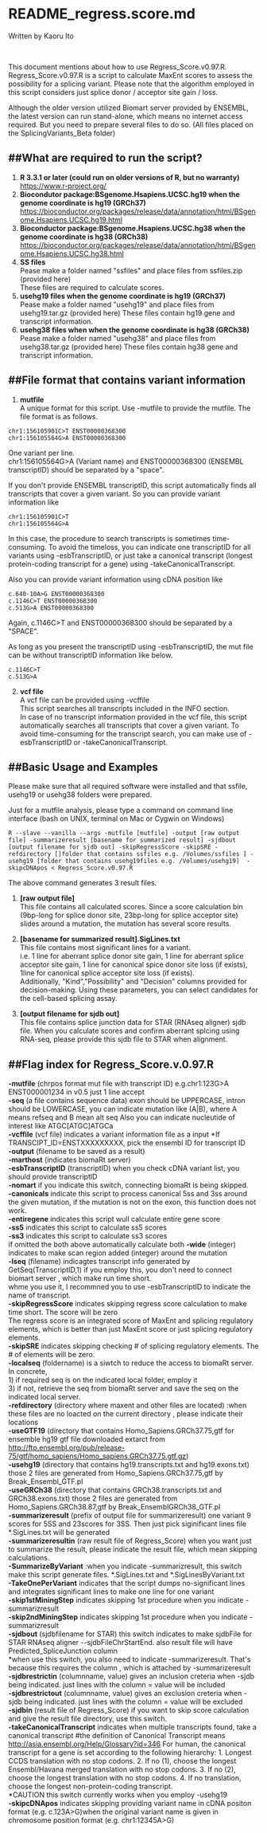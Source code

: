 README_regress.score.md
===========
Written by Kaoru Ito 

<br />

This document mentions about how to use Regress_Score.v0.97.R.  
Regress_Score.v0.97.R is a script to calculate MaxEnt scores to assess the possibility for a splicing variant.  Please note that the algorithm employed in this script considers just splice donor / acceptor site gain / loss.   


Although the older version utilized Biomart server provided by ENSEMBL, the latest version can run stand-alone, which means no internet access required. But you need to prepare several files to do so. (All files placed on the SplicingVariants_Beta folder) 

##What are required to run the script?
-----------
1. **R 3.3.1 or later (could run on older versions of R, but no warranty)**  
https://www.r-project.org/  
2. **Biocondutor package:BSgenome.Hsapiens.UCSC.hg19 when the genome coordinate is hg19 (GRCh37)**  
https://bioconductor.org/packages/release/data/annotation/html/BSgenome.Hsapiens.UCSC.hg19.html  
3. **Bioconductor package:BSgenome.Hsapiens.UCSC.hg38 when the genome coordinate is hg38 (GRCh38)**  
https://bioconductor.org/packages/release/data/annotation/html/BSgenome.Hsapiens.UCSC.hg38.html  
4. **SS files**  
Pease make a folder named "ssfiles" and place files from ssfiles.zip (provided here)  
These files are required to calculate scores.  
5. **usehg19 files when the genome coordinate is hg19 (GRCh37)**   
Pease make a folder named "usehg19" and place files from usehg19.tar.gz (provided here)
These files contain hg19 gene and transcript information.  
6. **usehg38 files when when the genome coordinate is hg38 (GRCh38)**  
Pease make a folder named "usehg38" and place files from usehg38.tar.gz (provided here)
These files contain hg38 gene and transcript information.

##File format that contains variant information
----------
1. **mutfile**   
A unique format for this script. Use -mutfile to provide the mutfile. The file format is as follows.  

```js:
chr1:156105901C>T ENST00000368300  
chr1:156105564G>A ENST00000368300
```

One variant per line.  
chr1:156105564G>A (Variant name) and ENST00000368300 (ENSEMBL transcriptID) should be separated by a "space".

If you don't provide ENSEMBL transcriptID, this script automatically finds all transcripts that cover a given variant. So you can provide variant information like   

```js:
chr1:156105901C>T  
chr1:156105564G>A
```

In this case, the procedure to search transcripts is sometimes time-consuming. To avoid the timeloss, you can indicate one transcriptID for all variants using -esbTranscriptID, or just take a canonical transcript (longest protein-coding transcript for a gene) using -takeCanonicalTranscript.

Also you can provide variant information using cDNA position like

```js:
c.640-10A>G ENST00000368300
c.1146C>T ENST00000368300
c.513G>A ENST00000368300
```

Again, c.1146C>T and ENST00000368300 should be separated by a "SPACE". 
 
As long as you present the transcriptID using -esbTranscriptID, the mut file can be without transcriptID information like below.

```js:
c.1146C>T
c.513G>A
```

2. **vcf file**  
A vcf file can be provided using -vcffile  
This script searches all transcripts included in the INFO section.   
In case of no transcript information provided  in the vcf file, this script automatically searches all transcripts that cover a given variant. To avoid time-consuming for the transcript search, you can make use of  -esbTranscriptID or -takeCanonicalTranscript.
  
##Basic Usage and Examples
-------------
Please make sure that all required software were installed and that ssfile, usehg19 or usehg38 folders were prepared.

Just for a mutfile analysis, please type a command on command line interface (bash on UNIX, terminal on Mac or Cygwin on Windows)

```js:
R --slave --vanilla --args -mutfile [mutfile] -output [raw output file] -summarizeresult [basename for summarized result] -sjdbout [output filename for sjdb out] -skipRegressScore -skipSRE -refdirectory []folder that contains ssfiles e.g. /Volumes/ssfiles ] -usehg19 [folder that contains usehg19files e.g. /Volumes/usehg19]  -skipcDNApos < Regress_Score.v0.97.R
```

The above command generates 3 result files.  

1.  **[raw output file]**  
 This file contains all calculated scores. Since a score calculation bin (9bp-long for splice donor site, 23bp-long for splice acceptor site) slides around a mutation, the mutation has several score results.
2. **[basename for summarized result].SigLines.txt**  
 This file contains most significant lines for a variant.  
i.e. 1 line for aberrant splice donor site gain, 1 line for aberrant splice acceptor site gain, 1 line for canonical spice donor site loss (if exists), 1line for canonical splice acceptor site loss (if exists).  
Additionally, "Kind","Possibility" and "Decision" columns provided for decision-making.
Using these parameters, you can select candidates for the cell-based splicing assay.

3. **[output filename for sjdb out]**  
 This file contains splice junction data for STAR (RNAseq aligner) sjdb file.
 When you calculate scores and confirm aberrant splcing using RNA-seq, please provide this sjdb file to STAR when alignment.


##Flag index for Regress_Score.v.0.97.R
----------------------
**-mutfile** (chrpos format mut file with transcript ID) e.g.chr1:123G>A ENST000001234 in v0.5 just 1 line accept  
**-seq** (a file contains sequence data)  exon should be UPPERCASE, intron should be LOWERCASE, you can indicate mutation like (A|B), where A means refseq and B mean alt seq
                                       Also you can indicate nucleutide of interest like ATGC[ATGC]ATGCa              
**-vcffile** (vcf file) indicates a variant information file as a input 
     *If TRANSCIPT_ID=ENSTXXXXXXXXX, pick the ensembl ID for transcript ID  
**-output** (filename to be saved as a result)  
**-marthost** (indicates biomaRt server)  
**-esbTranscriptID** (transcriptID)  when you check cDNA variant list, you should provide transcriptID  
**-nomart**        if you indicate this switch, connecting biomaRt is being skipped.  
**-canonicals**  indicate this script to process canonical 5ss and 3ss around the given mutation, if the mutation is not on the exon, this function does not work.  
**-entiregene** indicates this script wull calculate entire gene score   
**-ss5** indicates this script to calculate ss5 scores  
**-ss3** indicates this script to calculate ss3 scores    
     if omitted the both above automatically calculate both
**-wide** (integer) indicates to make scan region added (integer) around the mutation  
**-lseq** (filename) indicagtes transcript info generated by GetSeq(TranscriptID,1) if you employ this, you don't need to connect biomart server , which make run time short.  
                 whme you use it, I recommned you to use -esbTranscriptID to indicate the name of transcript.  
**-skipRegressScore** indicates skipping regress score calculation to make time short. The score will be zero  
   The regress score is an integrated score of MaxEnt and splicing regulatory elements, which is better than just MaxEnt score or just splicing regulatory elements.  
**-skipSRE** indicates skipping checking # of splicing regulatory elements. The # of elements will be zero.  
**-localseq** (foldername) is a siwtch to reduce the access to biomaRt server. In concrete,  
                      1) if required seq is on the indicated local folder, employ it  
                      3) if not, retrieve the seq from biomaRt server and save the seq on the indicated local server.  
**-refdirectory** (directory where maxent and other files are located) :when these files are no loacted on the current directory , please indicate their locations  
**-useGTF19** (directory that contains Homo_Sapiens.GRCh37.75,gtf for ensemble hg19 gtf file downloaded extarct from http://ftp.ensembl.org/pub/release-75/gtf/homo_sapiens/Homo_sapiens.GRCh37.75.gtf.gz)  
**-usehg19** (directory that contains hg19.transcripts.txt and hg19.exons.txt) those 2 files are generated from Homo_Sapiens.GRCh37.75,gtf by Break_Ensembl_GTF.pl  
**-useGRCh38**  (directory that contains GRCh38.transcripts.txt and GRCh38.exons.txt) those 2 files are generated from Homo_Sapiens.GRCh38.87,gtf by Break_EnsemblGRCh38_GTF.pl  
**-summarizeresult** (prefix of output file for summarizeresult) one variant 9 scores for 5SS and 23scores for 3SS. Then just pick siginificant lines file *.SigLines.txt will be generated   
**-summarizeresultin** (raw result file of Regress_Score) when you want just to summarize the result, please indicate the result file, which mean skipping calculations.  
**-SummarizeByVariant** :when you indicate -summarizresult, this switch make this script generate files. *.SigLines.txt and *.SigLinesByVariant.txt  
**-TakeOnePerVariant** indicates that the script dumps no-significant lines and integrates significant lines to make one line for one variant  
**-skip1stMiningStep** indicates skipping 1st procedure when you indicate -summarizresult   
**-skip2ndMiningStep** indicates skipping 1st procedure when you indicate -summarizresult  
**-sjdbout** (sjdbfilename for STAR) this switch indicates to make sjdbFile for STAR RNAseq   aligner --sjdbFileChrStartEnd. also result file will have Predicted_SpliceJunction column  
     *when use this switch, you also need to indicate -summarizeresult. That's because this requires the column <Kind>, which is attached by -summarizeresult  
**-sjdbrestrictin** (columnname, value) gives an inclusion creteria when -sjdb being indicated. just lines with the column = value will be included  
**-sjdbrestrictout** (columnname, value) gives an exclusion creteria when -sjdb being indicated. just lines with the column = value will be excluded  
**-sjdbin** (result file of Regress_Score) if you want to skip score calculation and give the result file directory, use this switch.  
**-takeCanonicalTranscript** indicates when multiple transcripts found, take a canonical transcript 
 #the definition of Canonical Transcript means   
  http://asia.ensembl.org/Help/Glossary?id=346
  For human, the canonical transcript for a gene is set according to the following hierarchy: 1. Longest CCDS translation with no stop codons. 2. If no (1), choose the longest Ensembl/Havana merged translation with no stop codons. 3. If no (2), choose the longest translation with no stop codons. 4. If no translation, choose the longest non-protein-coding transcript.  
  *CAUTION this switch currently works when you employ -usehg19  
**-skipcDNApos** indicates skipping providing variant name in cDNA positon format (e.g. c.123A>G)when the original variant name is given in chromosome position format (e.g. chr1:12345A>G)   



